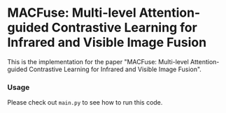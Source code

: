 # MACFuse:  Multi-level Attention-guided Contrastive Learning for Infrared and Visible Image Fusion
This is the implementation for the paper "MACFuse:  Multi-level Attention-guided Contrastive Learning for Infrared and Visible Image Fusion".

### Usage

Please check out `main.py` to see how to run this code.

